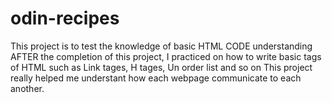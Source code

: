 # odin-recipes
This project is to test the knowledge of basic HTML CODE understanding 
AFTER the completion of this project, I practiced on how to write basic tags of HTML such as Link tages, H tages, Un order list and so on
This project really helped me understant how each webpage communicate to each another.